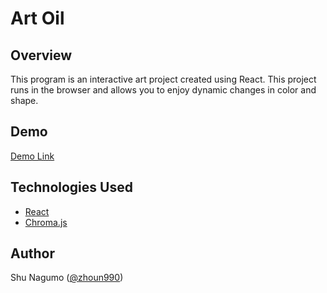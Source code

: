 # Art Oil

## Overview
This program is an interactive art project created using React. This project runs in the browser and allows you to enjoy dynamic changes in color and shape.

## Demo
[Demo Link](https://art-oil.vercel.app/)


<!-- ## Directory Structure
The main directories and files of the project are as follows:

- `out/`: Built files
- `main.js`: Main JavaScript file -->

## Technologies Used
- [React](https://reactjs.org/)
- [Chroma.js](https://gka.github.io/chroma.js/)


## Author
Shu Nagumo ([@zhoun990](https://github.com/zhoun990))